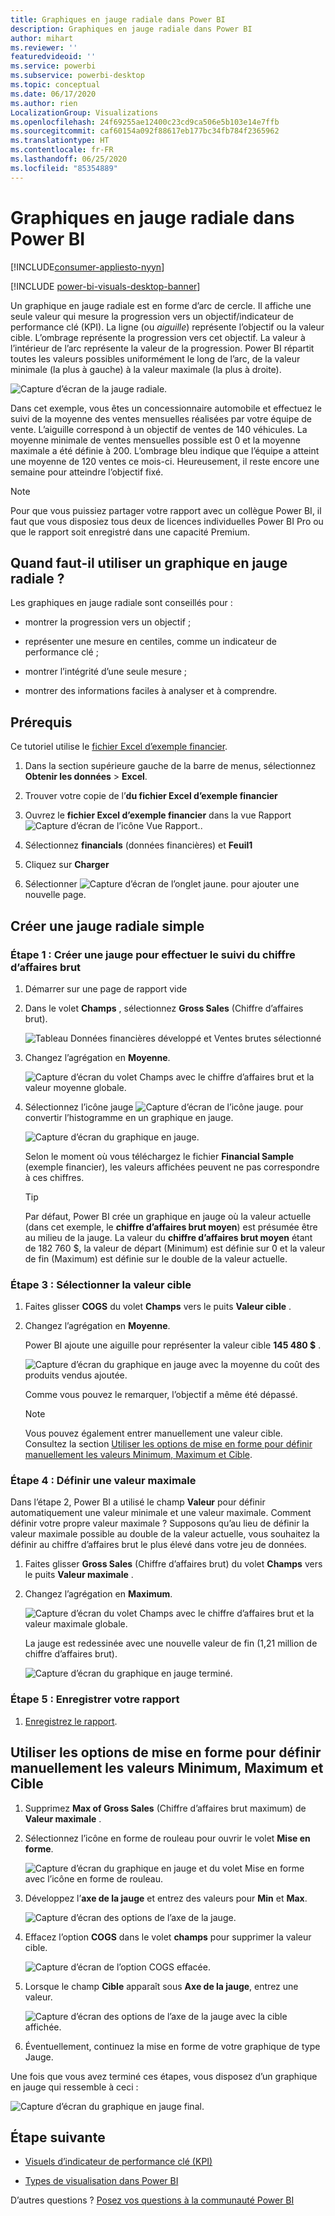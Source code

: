 ```yaml
---
title: Graphiques en jauge radiale dans Power BI
description: Graphiques en jauge radiale dans Power BI
author: mihart
ms.reviewer: ''
featuredvideoid: ''
ms.service: powerbi
ms.subservice: powerbi-desktop
ms.topic: conceptual
ms.date: 06/17/2020
ms.author: rien
LocalizationGroup: Visualizations
ms.openlocfilehash: 24f69255ae12400c23cd9ca506e5b103e14e7ffb
ms.sourcegitcommit: caf60154a092f88617eb177bc34fb784f2365962
ms.translationtype: HT
ms.contentlocale: fr-FR
ms.lasthandoff: 06/25/2020
ms.locfileid: "85354889"
---
```

# <a name="radial-gauge-charts-in-power-bi"></a>Graphiques en jauge radiale dans Power BI

[!INCLUDE[consumer-appliesto-nyyn](../includes/consumer-appliesto-nyyn.md)]

[!INCLUDE [power-bi-visuals-desktop-banner](../includes/power-bi-visuals-desktop-banner.md)]

Un graphique en jauge radiale est en forme d’arc de cercle. Il affiche une seule valeur qui mesure la progression vers un objectif/indicateur de performance clé (KPI). La ligne (ou *aiguille*) représente l’objectif ou la valeur cible. L’ombrage représente la progression vers cet objectif. La valeur à l’intérieur de l’arc représente la valeur de la progression. Power BI répartit toutes les valeurs possibles uniformément le long de l’arc, de la valeur minimale (la plus à gauche) à la valeur maximale (la plus à droite).

![Capture d’écran de la jauge radiale.](media/power-bi-visualization-radial-gauge-charts/gauge-m.png)

Dans cet exemple, vous êtes un concessionnaire automobile et effectuez le suivi de la moyenne des ventes mensuelles réalisées par votre équipe de vente. L’aiguille correspond à un objectif de ventes de 140 véhicules. La moyenne minimale de ventes mensuelles possible est 0 et la moyenne maximale a été définie à 200.  L’ombrage bleu indique que l’équipe a atteint une moyenne de 120 ventes ce mois-ci. Heureusement, il reste encore une semaine pour atteindre l’objectif fixé.

> [!NOTE]
> Pour que vous puissiez partager votre rapport avec un collègue Power BI, il faut que vous disposiez tous deux de licences individuelles Power BI Pro ou que le rapport soit enregistré dans une capacité Premium.

## <a name="when-to-use-a-radial-gauge"></a>Quand faut-il utiliser un graphique en jauge radiale ?

Les graphiques en jauge radiale sont conseillés pour :

* montrer la progression vers un objectif ;

* représenter une mesure en centiles, comme un indicateur de performance clé ;

* montrer l’intégrité d’une seule mesure ;

* montrer des informations faciles à analyser et à comprendre.

## <a name="prerequisites"></a>Prérequis

Ce tutoriel utilise le [fichier Excel d’exemple financier](https://download.microsoft.com/download/9/6/D/96DDC2FF-2568-491D-AAFA-AFDD6F763AE3/Retail%20Analysis%20Sample%20PBIX.pbix).

1. Dans la section supérieure gauche de la barre de menus, sélectionnez **Obtenir les données** > **Excel**.
   
2. Trouver votre copie de l’**du fichier Excel d’exemple financier**

1. Ouvrez le **fichier Excel d’exemple financier** dans la vue Rapport ![Capture d’écran de l’icône Vue Rapport.](media/power-bi-visualization-kpi/power-bi-report-view.png).

1. Sélectionnez **financials** (données financières) et **Feuil1**

1. Cliquez sur **Charger**

1. Sélectionner ![Capture d’écran de l’onglet jaune.](media/power-bi-visualization-kpi/power-bi-yellow-tab.png) pour ajouter une nouvelle page.



## <a name="create-a-basic-radial-gauge"></a>Créer une jauge radiale simple

### <a name="step-1-create-a-gauge-to-track-gross-sales"></a>Étape 1 : Créer une jauge pour effectuer le suivi du chiffre d’affaires brut

1. Démarrer sur une page de rapport vide

1. Dans le volet **Champs** , sélectionnez **Gross Sales** (Chiffre d’affaires brut).

   ![Tableau Données financières développé et Ventes brutes sélectionné](media/power-bi-visualization-radial-gauge-charts/grosssalesvalue-new.png)

1. Changez l’agrégation en **Moyenne**.

   ![Capture d’écran du volet Champs avec le chiffre d’affaires brut et la valeur moyenne globale.](media/power-bi-visualization-radial-gauge-charts/changetoaverage-new.png)

1. Sélectionnez l’icône jauge ![Capture d’écran de l’icône jauge.](media/power-bi-visualization-radial-gauge-charts/gaugeicon-new.png) pour convertir l’histogramme en un graphique en jauge.

    ![Capture d’écran du graphique en jauge.](media/power-bi-visualization-radial-gauge-charts/gauge-no-target.png)

    Selon le moment où vous téléchargez le fichier **Financial Sample** (exemple financier), les valeurs affichées peuvent ne pas correspondre à ces chiffres.

    > [!TIP]
    > Par défaut, Power BI crée un graphique en jauge où la valeur actuelle (dans cet exemple, le **chiffre d’affaires brut moyen**) est présumée être au milieu de la jauge. La valeur du **chiffre d’affaires brut moyen** étant de 182 760 $, la valeur de départ (Minimum) est définie sur 0 et la valeur de fin (Maximum) est définie sur le double de la valeur actuelle.

### <a name="step-3-set-a-target-value"></a>Étape 3 : Sélectionner la valeur cible

1. Faites glisser **COGS** du volet **Champs** vers le puits **Valeur cible** .

1. Changez l’agrégation en **Moyenne**.

   Power BI ajoute une aiguille pour représenter la valeur cible **145 480 $** .

   ![Capture d’écran du graphique en jauge avec la moyenne du coût des produits vendus ajoutée.](media/power-bi-visualization-radial-gauge-charts/gaugeinprogress-new.png)

    Comme vous pouvez le remarquer, l’objectif a même été dépassé.

   > [!NOTE]
   > Vous pouvez également entrer manuellement une valeur cible. Consultez la section [Utiliser les options de mise en forme pour définir manuellement les valeurs Minimum, Maximum et Cible](#use-manual-format-options-to-set-minimum-maximum-and-target-values).

### <a name="step-4-set-a-maximum-value"></a>Étape 4 : Définir une valeur maximale

Dans l’étape 2, Power BI a utilisé le champ **Valeur** pour définir automatiquement une valeur minimale et une valeur maximale. Comment définir votre propre valeur maximale ? Supposons qu’au lieu de définir la valeur maximale possible au double de la valeur actuelle, vous souhaitez la définir au chiffre d’affaires brut le plus élevé dans votre jeu de données.

1. Faites glisser **Gross Sales** (Chiffre d’affaires brut) du volet **Champs** vers le puits **Valeur maximale** .

1. Changez l’agrégation en **Maximum**.

   ![Capture d’écran du volet Champs avec le chiffre d’affaires brut et la valeur maximale globale.](media/power-bi-visualization-radial-gauge-charts/setmaximum-new.png)

   La jauge est redessinée avec une nouvelle valeur de fin (1,21 million de chiffre d’affaires brut).

   ![Capture d’écran du graphique en jauge terminé.](media/power-bi-visualization-radial-gauge-charts/power-bi-final-gauge.png)

### <a name="step-5-save-your-report"></a>Étape 5 : Enregistrer votre rapport

1. [Enregistrez le rapport](../create-reports/service-report-save.md).

## <a name="use-manual-format-options-to-set-minimum-maximum-and-target-values"></a>Utiliser les options de mise en forme pour définir manuellement les valeurs Minimum, Maximum et Cible

1. Supprimez **Max of Gross Sales** (Chiffre d’affaires brut maximum) de **Valeur maximale** .

1. Sélectionnez l’icône en forme de rouleau pour ouvrir le volet **Mise en forme**.

   ![Capture d’écran du graphique en jauge et du volet Mise en forme avec l’icône en forme de rouleau.](media/power-bi-visualization-radial-gauge-charts/power-bi-roller.png)

1. Développez l’**axe de la jauge** et entrez des valeurs pour **Min** et **Max**.

    ![Capture d’écran des options de l’axe de la jauge.](media/power-bi-visualization-radial-gauge-charts/power-bi-gauge-axis.png)

1. Effacez l’option **COGS** dans le volet **champs** pour supprimer la valeur cible.

    ![Capture d’écran de l’option COGS effacée.](media/power-bi-visualization-radial-gauge-charts/pbi-remove-target.png)

1. Lorsque le champ **Cible** apparaît sous **Axe de la jauge**, entrez une valeur.

     ![Capture d’écran des options de l’axe de la jauge avec la cible affichée.](media/power-bi-visualization-radial-gauge-charts/power-bi-gauge-target.png)

1. Éventuellement, continuez la mise en forme de votre graphique de type Jauge.

Une fois que vous avez terminé ces étapes, vous disposez d’un graphique en jauge qui ressemble à ceci :

![Capture d’écran du graphique en jauge final.](media/power-bi-visualization-radial-gauge-charts/power-bi-final.png)

## <a name="next-step"></a>Étape suivante

* [Visuels d’indicateur de performance clé (KPI)](power-bi-visualization-kpi.md)

* [Types de visualisation dans Power BI](power-bi-visualization-types-for-reports-and-q-and-a.md)

D’autres questions ? [Posez vos questions à la communauté Power BI](https://community.powerbi.com/)

